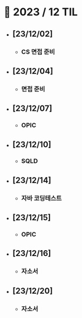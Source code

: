 # 🚩 2023 / 12 TIL

- ## **[23/12/02]**

  - ### CS 면접 준비

- ## **[23/12/04]**

  - ### 면접 준비

- ## **[23/12/07]**

  - ### OPIC

- ## **[23/12/10]**

  - ### SQLD

- ## **[23/12/14]**

  - ### 자바 코딩테스트

- ## **[23/12/15]**

  - ### OPIC

- ## **[23/12/16]**

  - ### 자소서

- ## **[23/12/20]**
  - ### 자소서
